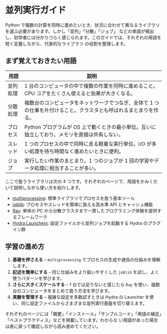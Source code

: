 # 並列実行ガイド

Python で複数の計算を同時に進めたいとき、状況に合わせて異なるライブラリを選ぶ必要があります。しかし「並列」「分散」「ジョブ」
などの単語が頻出し、初学者には分かりづらく感じられます。このガイドでは、それぞれの用語を短く定義しながら、代表的なライブラリ
の役割を整理します。

## まず覚えておきたい用語

| 用語 | 説明 |
| --- | --- |
| 並列処理 | 1 台のコンピュータの中で複数の作業を同時に進めること。CPU コアをたくさん使えると効果が大きくなる。 |
| 分散処理 | 複数台のコンピュータをネットワークでつなぎ、全体で 1 つの仕事を片付けること。クラスタとも呼ばれるまとまりを作る。 |
| プロセス | Python プログラムが OS 上で動くときの最小単位。互いに独立しており、メモリを直接は共有しない。 |
| スレッド | 1 つのプロセスの中で同時に走る軽量な実行単位。I/O が多い処理を待ち時間なく進めたいときに便利。 |
| ジョブ | 実行したい作業のまとまり。1 つのジョブが 1 回の学習やデータ処理に相当することが多い。 |

ここで扱うライブラリは次の 4 つです。それぞれのページで、用語をかみくだいて説明しながら使い方を紹介します。

- [multiprocessing](multiprocessing.md): 標準ライブラリでプロセスを扱う基本ツール
- [joblib](joblib.md): プロセスやスレッドを簡単に扱える高水準 API とキャッシュ機能
- [Ray](ray.md): 単体の PC から分散クラスタまで一貫したプログラミング体験を提供するフレームワーク
- [Hydra Launchers](hydra-launcher.md): 設定ファイルから並列ジョブを起動する Hydra のプラグイン群

## 学習の進め方

1. **基礎を押さえる** – `multiprocessing` でプロセスの生成や通信の仕組みを理解します。
2. **記述を簡単にする** – 同じ仕組みをより扱いやすくした `joblib` を試し、よく使うパターンを学びます。
3. **さらに大きくスケールする** – 1 台では足りないと感じたら `Ray` を使い、複数台のコンピュータをまとめて扱う方法を学びます。
4. **実験を管理する** – 複雑な設定を多数試すときは Hydra の Launcher を使い、同じ設定ファイルからさまざまな並列実行基盤を切り替えます。

それぞれのページには「概要」「インストール」「サンプルコード」「用語の補足」「ベストプラクティス」などを掲載しています。わからな
い用語があった場合は表に戻って確認しながら読み進めてください。
